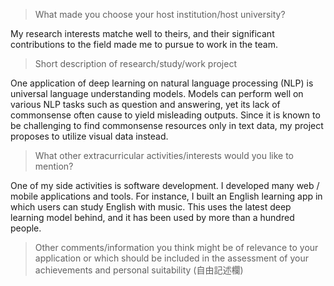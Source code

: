 > What made you choose your host institution/host university?

My research interests matche well to theirs, and their significant contributions to the field made me to pursue to work in the team.


> Short description of research/study/work project

One application of deep learning on natural language processing (NLP) is universal language understanding models. Models can perform well on various NLP tasks such as question and answering, yet its lack of commonsense often cause to yield misleading outputs. Since it is known to be challenging to find commonsense resources only in text data, my project proposes to utilize visual data instead.

> What other extracurricular activities/interests would you like to mention?

One of my side activities is software development. I developed many web / mobile applications and tools. For instance, I built an English learning app in which users can study English with music. This uses the latest deep learning model behind, and it has been used by more than a hundred people.

> Other comments/information you think might be of relevance to your application or which should be included in the assessment of your achievements and personal suitability (自由記述欄)
